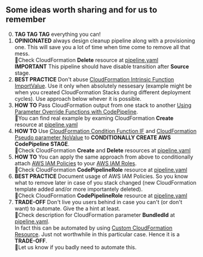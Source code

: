 ## Some ideas worth sharing and for us to remember

0. **TAG TAG TAG** everything you can!
1. **OPINIONATED** always design cleanup pipeline along with a provisioning one. This will save you a lot of time when time come to remove all that mess.<br/>:eyes:Check CloudFormation **Delete** resource at [pipeline.yaml](pipeline.yaml)<br/>**IMPORTANT** This pipeline should have disable transition after **Source** stage.
1. **BEST PRACTICE** Don't abuse [CloudFormation Intrinsic Function ImportValue](https://docs.aws.amazon.com/AWSCloudFormation/latest/UserGuide/intrinsic-function-reference-importvalue.html). Use it only when absolutely nessesary (example might be when you created CloudFormation Stacks during different deployment cycles). Use approach below whever it is possible.
3. **HOW TO** Pass CloudFormation output from one stack to another [Using Parameter Override Functions with CodePipeline](https://docs.aws.amazon.com/AWSCloudFormation/latest/UserGuide/continuous-delivery-codepipeline-parameter-override-functions.html).<br/>:eyes:You can find real example by examing CloudFormation **Create** resource at [pipeline.yaml](pipeline.yaml)
4. **HOW TO** Use [CloudFormation Condition Function IF](https://docs.aws.amazon.com/AWSCloudFormation/latest/UserGuide/intrinsic-function-reference-conditions.html#intrinsic-function-reference-conditions-if) and [CloudFormation Pseudo parameter NoValue](https://docs.aws.amazon.com/AWSCloudFormation/latest/UserGuide/pseudo-parameter-reference.html#cfn-pseudo-param-novalue) to **CONDITIONALLY CREATE AWS CodePipeline STAGE**.<br/>:eyes:Check CloudFormation **Create** and **Delete** resources at [pipeline.yaml](pipeline.yaml)
5. **HOW TO** You can apply the same approach from above to conditionally attach [AWS IAM Policies](https://docs.aws.amazon.com/IAM/latest/UserGuide/access_policies.html) to your [AWS IAM Roles](https://docs.aws.amazon.com/IAM/latest/UserGuide/id_roles.html).<br/>:eyes:Check CloudFormation **CodePipelineRole** resource at [pipeline.yaml](pipeline.yaml)
6. **BEST PRACTICE** Document usage of AWS IAM Policies. So you know what to remove later in case of you stack changed (new CloudFormation template added and/or more importantely deleted).<br/>:eyes:Check CloudFormation **CodePipelineRole** resource at [pipeline.yaml](pipeline.yaml)
7. **TRADE-OFF** Don't live you users behind in case you can't (or don't want) to automate. Give the a hint at least.<br/>:eyes:Check description for CloudFormation parameter **BundledId** at [pipeline.yaml](pipeline.yaml).<br/>In fact this can be automated by using [Custom CloudFormation Resource](https://docs.aws.amazon.com/AWSCloudFormation/latest/UserGuide/template-custom-resources.html). Just not worthwhile in this particular case. Hence it is a **TRADE-OFF**.<br/>:e-mail:Let us know if you badly need to automate this.
